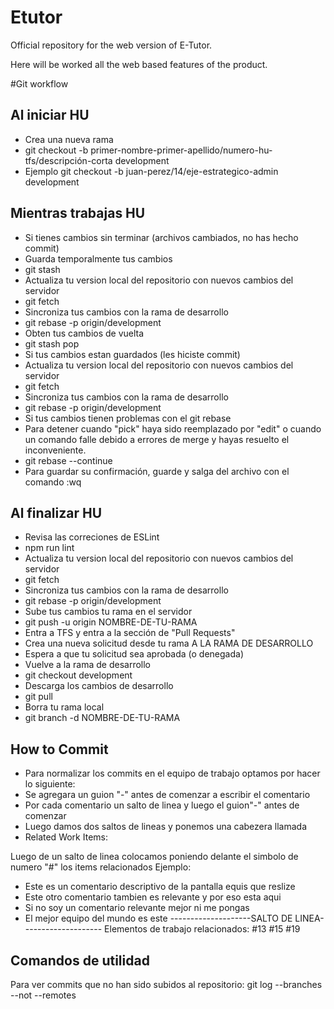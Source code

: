 # Etutor
Official repository for the web version of E-Tutor.

Here will be worked all the web based features of the product.

#Git workflow

## Al iniciar HU

- Crea una nueva rama
- git checkout -b primer-nombre-primer-apellido/numero-hu-tfs/descripción-corta development
- Ejemplo
git checkout -b juan-perez/14/eje-estrategico-admin development

## Mientras trabajas HU
 
- Si tienes cambios sin terminar (archivos cambiados, no has hecho commit)
- Guarda temporalmente tus cambios
- git stash
- Actualiza tu version local del repositorio con nuevos cambios del servidor
- git fetch
- Sincroniza tus cambios con la rama de desarrollo
- git rebase -p origin/development
- Obten tus cambios de vuelta
- git stash pop
- Si tus cambios estan guardados (les hiciste commit)
- Actualiza tu version local del repositorio con nuevos cambios del servidor
- git fetch
- Sincroniza tus cambios con la rama de desarrollo
- git rebase -p origin/development
- Si tus cambios tienen problemas con el git rebase
- Para detener cuando "pick" haya sido reemplazado por "edit" o cuando un comando falle debido a errores de merge y hayas resuelto el inconveniente.
- git rebase --continue
- Para guardar su confirmación, guarde y salga del archivo con el comando :wq
  
## Al finalizar HU
- Revisa las correciones de ESLint
- npm run lint
- Actualiza tu version local del repositorio con nuevos cambios del servidor
- git fetch
- Sincroniza tus cambios con la rama de desarrollo
- git rebase -p origin/development
- Sube tus cambios tu rama en el servidor
- git push -u origin NOMBRE-DE-TU-RAMA
- Entra a TFS y entra a la sección de "Pull Requests"
- Crea una nueva solicitud desde tu rama A LA RAMA DE DESARROLLO
- Espera a que tu solicitud sea aprobada (o denegada)
- Vuelve a la rama de desarrollo
- git checkout development
- Descarga los cambios de desarrollo
- git pull
- Borra tu rama local
- git branch -d NOMBRE-DE-TU-RAMA

## How to Commit
- Para normalizar los commits en el equipo de trabajo optamos por hacer lo siguiente:
- Se agregara un guion "-" antes de comenzar a escribir el comentario
- Por cada comentario un salto de linea y luego el guion"-" antes de comenzar
- Luego damos dos saltos de lineas y ponemos una cabezera llamada
- Related Work Items:

Luego de un salto de linea colocamos poniendo delante el simbolo de numero "#" los items relacionados
Ejemplo:
- Este es un comentario descriptivo de la pantalla equis que reslize
- Este otro comentario tambien es relevante y por eso esta aqui
- Si no soy un comentario relevante mejor ni me pongas 
- El mejor equipo del mundo es este
--------------------SALTO DE LINEA--------------------
Elementos de trabajo relacionados:
#13
#15
#19
 
 
## Comandos de utilidad
Para ver commits que no han sido subidos al repositorio: 
git log --branches --not --remotes
